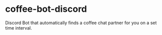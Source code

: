 # coffee-bot-discord
Discord Bot that automatically finds a coffee chat partner for you on a set time interval.
